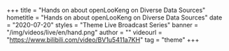 +++
    title = "Hands on about openLooKeng on Diverse Data Sources"
    hometitle = "Hands on about openLooKeng on Diverse Data Sources"
    date = "2020-07-20"
    styles = "Theme Live Broadcast Series"
    banner = "/img/videos/live/en/hand.png"
    author = ""
    videourl = "https://www.bilibili.com/video/BV1u5411a7KH" 
    tag = "theme"
+++